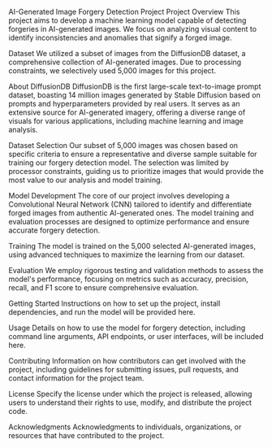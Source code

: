 AI-Generated Image Forgery Detection Project
Project Overview
This project aims to develop a machine learning model capable of detecting forgeries in AI-generated images. We focus on analyzing visual content to identify inconsistencies and anomalies that signify a forged image.

Dataset
We utilized a subset of images from the DiffusionDB dataset, a comprehensive collection of AI-generated images. Due to processing constraints, we selectively used 5,000 images for this project.

About DiffusionDB
DiffusionDB is the first large-scale text-to-image prompt dataset, boasting 14 million images generated by Stable Diffusion based on prompts and hyperparameters provided by real users. It serves as an extensive source for AI-generated imagery, offering a diverse range of visuals for various applications, including machine learning and image analysis.

Dataset Selection
Our subset of 5,000 images was chosen based on specific criteria to ensure a representative and diverse sample suitable for training our forgery detection model. The selection was limited by processor constraints, guiding us to prioritize images that would provide the most value to our analysis and model training.

Model Development
The core of our project involves developing a Convolutional Neural Network (CNN) tailored to identify and differentiate forged images from authentic AI-generated ones. The model training and evaluation processes are designed to optimize performance and ensure accurate forgery detection.

Training
The model is trained on the 5,000 selected AI-generated images, using advanced techniques to maximize the learning from our dataset.

Evaluation
We employ rigorous testing and validation methods to assess the model's performance, focusing on metrics such as accuracy, precision, recall, and F1 score to ensure comprehensive evaluation.

Getting Started
Instructions on how to set up the project, install dependencies, and run the model will be provided here.

Usage
Details on how to use the model for forgery detection, including command line arguments, API endpoints, or user interfaces, will be included here.

Contributing
Information on how contributors can get involved with the project, including guidelines for submitting issues, pull requests, and contact information for the project team.

License
Specify the license under which the project is released, allowing users to understand their rights to use, modify, and distribute the project code.

Acknowledgments
Acknowledgments to individuals, organizations, or resources that have contributed to the project.

